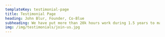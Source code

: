 ```yaml
---
templateKey: testimonial-page
title: Testimonial Page
heading: John Blur, Founder, Co-Blue
subheading: We have put more than 20k hours work during 1.5 years to make sure Tekdi is the most unique website ever  
img: /img/testimonials/join-us.jpg
---
```

